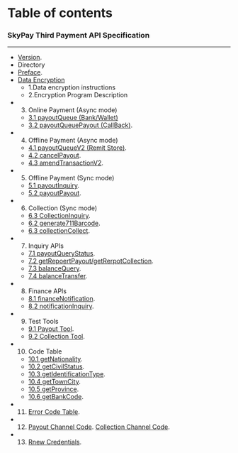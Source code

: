 # Table of contents
###   SkyPay Third Payment API Specification
_________________
- [Version](../en/Version1.md).
- Directory
- [Preface](../en/preface.md).
- [Data Encryption](../en/APIdocumentationdescription.md)
    - 1.Data encryption instructions
    - 2.Encryption Program Description
- 3. Online Payment (Async mode)
    - [3.1 payoutQueue (Bank/Wallet)](../en/onlinepayment/payoutQueue.md)
    - [3.2 payoutQueuePayout (CallBack)](../en/onlinepayment/payoutQueuePayout.md).
- 4. Offline Payment (Async mode)
    - [4.1 payoutQueueV2 (Remit Store)](../en/onlinepayment/payoutQueueV2.md).
    - [4.2 cancelPayout](../en/onlinepayment/cancelPayout.md).
    - [4.3 amendTransactionV2](../en/onlinepayment/amendTransactionV2.md).
- 5. Offline Payment (Sync mode) 
    - [5.1 payoutInquiry](../en/Offlinepayment/PayoutInquiry.md).
	- [5.2 payoutPayout](../en/Offlinepayment/PayoutPayout.md).
- 6. Collection (Sync mode)
    - [6.3 CollectionInquiry](../en/Offlinepayment/CollectionInquiry.md).
    - [6.2 generate711Barcode](../en/Offlinepayment/Generate711Barcode.md).
    - [6.3 collectionCollect](../en/Offlinepayment/collectionCollect.md).
- 7. Inquiry APIs
    - [7.1 payoutQueryStatus](../en/Offlinepayment/payoutQueryStatus.md).
    - [7.2 getRepoertPayout/getRerpotCollection](../en/Offlinepayment/getReportPayout.md).
    - [7.3 balanceQuery](../en/Offlinepayment/balanceQuery.md).
    - [7.4 balanceTransfer](../en/Offlinepayment/Balancetransfer.md).
- 8. Finance APIs
    - [8.1 financeNotification](../en/Rechargebalancewithdrawal/financeNotification.md).
    - [8.2 notificationInquiry](../en/Rechargebalancewithdrawal/notificationInquiry.md).
- 9. Test Tools
    - [9.1 Payout Tool](../en/testtools/Collectionverificationtool.md).
    - [9.2 Collection Tool](../en/testtools/Paymenttestingtools.md).
- 10. Code Table
    - [10.1 getNationality](../en/Obtainbasiccodelistinformation/getNationality.md).
    - [10.2 getCivilStatus](../en/Obtainbasiccodelistinformation/getCivilStatus.md).
    - [10.3 getIdentificationType](../en/Obtainbasiccodelistinformation/getIdentificationType.md).
    - [10.4 getTownCity](../en/Obtainbasiccodelistinformation/getTownCity.md).
    - [10.5 getProvince](../en/Obtainbasiccodelistinformation/getProvince.md).
    - [10.6 getBankCode](../en/Obtainbasiccodelistinformation/getBankCode.md).
- 11. [Error Code Table](../en/Backpropagationmessagedefinition/Backpropagationmessagedefinition.md).
- 12. [Payout Channel Code](../en/Paymentpipeline/Paymentpipeline.md).  [Collection Channel Code](../en/Paymentpipeline/Paymentpipeline1.md).
- 13. [Rnew Credentials](../en/Changekeyprocess/Changekeyprocess.md).
